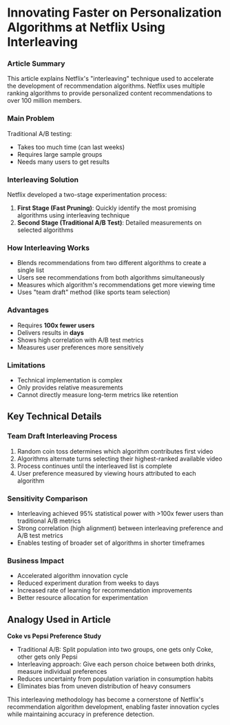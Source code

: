 # Innovating Faster on Personalization Algorithms at Netflix Using Interleaving

### Article Summary
This article explains Netflix's "interleaving" technique used to accelerate the development of recommendation algorithms. Netflix uses multiple ranking algorithms to provide personalized content recommendations to over 100 million members.

### Main Problem
Traditional A/B testing:
- Takes too much time (can last weeks)
- Requires large sample groups
- Needs many users to get results

### Interleaving Solution
Netflix developed a two-stage experimentation process:

1. **First Stage (Fast Pruning)**: Quickly identify the most promising algorithms using interleaving technique
2. **Second Stage (Traditional A/B Test)**: Detailed measurements on selected algorithms

### How Interleaving Works
- Blends recommendations from two different algorithms to create a single list
- Users see recommendations from both algorithms simultaneously
- Measures which algorithm's recommendations get more viewing time
- Uses "team draft" method (like sports team selection)

### Advantages
- Requires **100x fewer users**
- Delivers results in **days**
- Shows high correlation with A/B test metrics
- Measures user preferences more sensitively

### Limitations
- Technical implementation is complex
- Only provides relative measurements
- Cannot directly measure long-term metrics like retention

## Key Technical Details

### Team Draft Interleaving Process
1. Random coin toss determines which algorithm contributes first video
2. Algorithms alternate turns selecting their highest-ranked available video
3. Process continues until the interleaved list is complete
4. User preference measured by viewing hours attributed to each algorithm

### Sensitivity Comparison
- Interleaving achieved 95% statistical power with >100x fewer users than traditional A/B metrics
- Strong correlation (high alignment) between interleaving preference and A/B test metrics
- Enables testing of broader set of algorithms in shorter timeframes

### Business Impact
- Accelerated algorithm innovation cycle
- Reduced experiment duration from weeks to days
- Increased rate of learning for recommendation improvements
- Better resource allocation for experimentation

## Analogy Used in Article
**Coke vs Pepsi Preference Study**
- Traditional A/B: Split population into two groups, one gets only Coke, other gets only Pepsi
- Interleaving approach: Give each person choice between both drinks, measure individual preferences
- Reduces uncertainty from population variation in consumption habits
- Eliminates bias from uneven distribution of heavy consumers

This interleaving methodology has become a cornerstone of Netflix's recommendation algorithm development, enabling faster innovation cycles while maintaining accuracy in preference detection.
